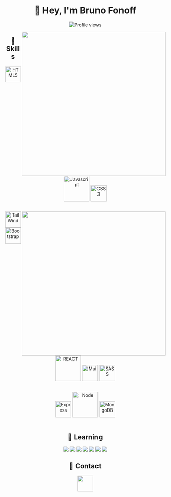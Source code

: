 <h1 align="center">🖖  Hey, I'm Bruno Fonoff  </h1>
<p align="center"> <img src="https://komarev.com/ghpvc/?username=bruno-fonoff&color=yellow" alt="Profile views" /> </p>

<img align="right" width="450px" src="https://github-readme-stats.vercel.app/api/top-langs/?username=bruno-fonoff&layout=compact&langs_count=7&theme=midnight-purple&hide=Shell&langs_count=6" src="https://github-readme-stats.vercel.app/api/top-langs/?username=bruno-fonoff&layout=compact&langs_count=7&theme=midnight-purple&hide=Shell&langs_count=6"/>

<div align="center">
<h2> 🧰 Skills</h2>
<img src="https://cdn.jsdelivr.net/gh/devicons/devicon/icons/html5/html5-original.svg" alt="HTML5" height="50"/>
<img src="https://cdn.jsdelivr.net/gh/devicons/devicon/icons/javascript/javascript-original.svg" alt="Javascript" height="80">
<img src="https://cdn.jsdelivr.net/gh/devicons/devicon/icons/css3/css3-original.svg" alt="CSS3" height="50"/>
  
##

<img align="right" width="450px" src="https://github-readme-stats.vercel.app/api?username=bruno-fonoff&show_icons=true&theme=midnight-purple&count_private=true"/>
    
<img src="https://cdn.jsdelivr.net/gh/devicons/devicon/icons/tailwindcss/tailwindcss-plain.svg" alt="TailWind" height="50">
<img src="https://cdn.jsdelivr.net/gh/devicons/devicon/icons/bootstrap/bootstrap-original.svg" alt="Bootstrap" height="50">
<img src="https://cdn.jsdelivr.net/gh/devicons/devicon/icons/react/react-original-wordmark.svg" alt="REACT" height="80">
<img src="https://cdn.jsdelivr.net/gh/devicons/devicon/icons/materialui/materialui-original.svg" alt="Mui" height="50">
<img src="https://cdn.jsdelivr.net/gh/devicons/devicon/icons/sass/sass-original.svg" alt="SASS" height="50">

##
<img src="https://cdn.jsdelivr.net/gh/devicons/devicon/icons/express/express-original.svg" alt="Express" height="50">
<img src="https://cdn.jsdelivr.net/gh/devicons/devicon/icons/nodejs/nodejs-original.svg" alt="Node" height="80">
<img src="https://cdn.jsdelivr.net/gh/devicons/devicon/icons/mongodb/mongodb-original-wordmark.svg" alt="MongoDB" height="50">

</div>
<br/>



<div align="center">
<h2>📝 Learning </h2>
<img src="https://img.shields.io/badge/TypeScript-007ACC?style=for-the-badge&logo=typescript&logoColor=white" />
<img src="https://img.shields.io/badge/Next-black?style=for-the-badge&logo=next.js&logoColor=white" />
<img src="https://img.shields.io/badge/redux-%23593d88.svg?style=for-the-badge&logo=redux&logoColor=white" />
<img src="https://img.shields.io/badge/nestjs-%23E0234E.svg?style=for-the-badge&logo=nestjs&logoColor=white" />
<img src="https://img.shields.io/badge/mysql-%2300f.svg?style=for-the-badge&logo=mysql&logoColor=white" />
<img src="https://img.shields.io/badge/postgres-%23316192.svg?style=for-the-badge&logo=postgresql&logoColor=white" />
<img src="https://img.shields.io/badge/-jest-%23C21325?style=for-the-badge&logo=jest&logoColor=white" />

<br/>  
 
<h2> 📧  Contact </h2>
<a href="https://www.linkedin.com/in/bruno-fonoff/">
<img src="https://cdn.jsdelivr.net/gh/devicons/devicon/icons/linkedin/linkedin-original.svg" height="50" />
</div>
          
          
          









